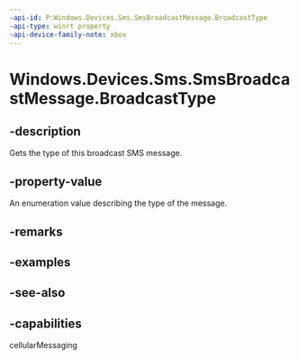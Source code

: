 ```yaml
---
-api-id: P:Windows.Devices.Sms.SmsBroadcastMessage.BroadcastType
-api-type: winrt property
-api-device-family-note: xbox
---
```


<!-- Property syntax
public Windows.Devices.Sms.SmsBroadcastType BroadcastType { get; }
-->

# Windows.Devices.Sms.SmsBroadcastMessage.BroadcastType

## -description
Gets the type of this broadcast SMS message.

## -property-value
An enumeration value describing the type of the message.

## -remarks

## -examples

## -see-also


## -capabilities
cellularMessaging

